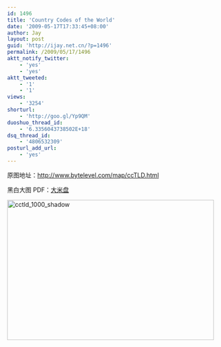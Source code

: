 ```yaml
---
id: 1496
title: 'Country Codes of the World'
date: '2009-05-17T17:33:45+08:00'
author: Jay
layout: post
guid: 'http://ijay.net.cn/?p=1496'
permalink: /2009/05/17/1496
aktt_notify_twitter:
    - 'yes'
    - 'yes'
aktt_tweeted:
    - '1'
    - '1'
views:
    - '3254'
shorturl:
    - 'http://goo.gl/Yp9QM'
duoshuo_thread_id:
    - '6.3356043738502E+18'
dsq_thread_id:
    - '4806532309'
posturl_add_url:
    - 'yes'
---
```


原图地址：<a href="http://www.bytelevel.com/map/ccTLD.html" target="_blank">http://www.bytelevel.com/map/ccTLD.html</a>

黑白大图 PDF：<a href="http://www.damipan.com/file/1G0T4IG.html" target="_blank">大米盘</a>

<a href="http://www.jayxu.com/log/wp-content/uploads/2009/05/cctld_1000_shadow.jpg"><img class="alignnone size-medium wp-image-1497" title="cctld_1000_shadow" src="http://www.jayxu.com/log/wp-content/uploads/2009/05/cctld_1000_shadow.jpg" alt="cctld_1000_shadow" width="480" height="325" /></a>